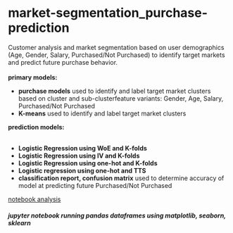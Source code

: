 # market-segmentation_purchase-prediction

Customer analysis and market segmentation based on user demographics (Age, Gender, Salary, Purchased/Not Purchased) to identify target markets and predict future purchase behavior. 
<br><br>
<b>primary models:</b><br>
<ul>
<li><b>purchase models</b> used to identify and label target market clusters based on cluster and sub-clusterfeature variants: Gender, Age, Salary, Purchased/Not Purchased<br> </li>
<li><b>K-means</b> used to identify and label target market clusters<br> </li>
</ul>
<b>prediction models:</b><br><br>
<ul>
<li><b>Logistic Regression using WoE and K-folds</b> 
<li><b>Logistic Regression using IV and K-folds</b> 
<li><b>Logistic Regression using one-hot and K-folds</b> 
<li><b>Logistic regression using one-hot and TTS</b> 
<li><b>classification report, confusion matrix</b> used to determine accuracy of model at predicting future Purchased/Not Purchased <br> </li>
</ul>
<a href="https://github.com/cspence001/clustered_dendrogram/blob/main/notebooks/purchase_models.ipynb">notebook analysis</a>
<br>
<h5>jupyter notebook running pandas dataframes using matplotlib, seaborn, sklearn</h5>


